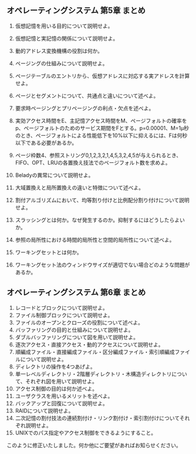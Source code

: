 ## オペレーティングシステム 第5章 まとめ

1. 仮想記憶を用いる目的について説明せよ。



2. 仮想記憶と実記憶の関係について説明せよ。
3. 動的アドレス変換機構の役割は何か。
4. ページングの仕組みについて説明せよ。
5. ページテーブルのエントリから、仮想アドレスに対応する実アドレスを計算せよ。
6. ページとセグメントについて、共通点と違いについて述べよ。
7. 要求時ページングとプリページングの利点・欠点を述べよ。
8. 実効アクセス時間をE、主記憶アクセス時間をM、ページフォルトの確率をp、ページフォルトのためのサービス期間をFとする。p=0.00001、M=1μ秒のとき、ページフォルトによる性能低下を10%以下に抑えるには、Fは何秒以下である必要があるか。
9.  ページ枠数4、参照ストリング0,1,2,3,2,1,4,5,3,2,4,5が与えられるとき、FIFO、OPT、LRUの各置換え技法でのページフォルト数を求めよ。
10. Beladyの異常について説明せよ。
11. 大域置換えと局所置換えの違いと特徴について述べよ。
12. 割付アルゴリズムにおいて、均等割り付けと比例配分割り付けについて説明せよ。
13. スラッシングとは何か。なぜ発生するのか。抑制するにはどうしたらよいか。
14. 参照の局所性における時間的局所性と空間的局所性について述べよ。
15. ワーキングセットとは何か。
16. ワーキングセット法のウィンドウサイズが適切でない場合どのような問題があるか。

## オペレーティングシステム 第6章 まとめ

1. レコードとブロックについて説明せよ。
2. ファイル制御ブロックについて説明せよ。
3. ファイルのオープンとクローズの役割について述べよ。
4. バッファリングの目的と仕組みについて説明せよ。
5. ダブルバッファリングについて図を用いて説明せよ。
6. 逐次アクセス・直接アクセス・動的アクセスについて説明せよ。
7. 順編成ファイル・直接編成ファイル・区分編成ファイル・索引順編成ファイルについて説明せよ。
8. ディレクトリの操作を4つあげよ。
9. 単一レベルディレクトリ・2階層ディレクトリ・木構造ディレクトリについて、それぞれ図を用いて説明せよ。
10. アクセス制御の目的は何か述べよ。
11. ユーザクラスを用いるメリットを述べよ。
12. バックアップと回復について説明せよ。
13. RAIDについて説明せよ。
14. 二次記憶の割付技法の連続割付け・リンク割付け・索引割付けについてそれぞれ説明せよ。
15. UNIXでのパス指定やアクセス制御をできるようにすること。

このように修正いたしました。何か他にご要望があればお知らせください。